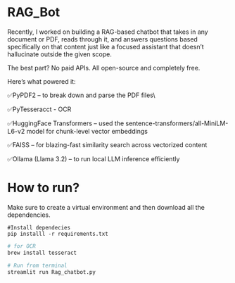 # RAG_Bot

Recently, I worked on building a RAG-based chatbot that takes in any document or PDF, reads through it, and answers questions based specifically on that content just like a focused assistant that doesn’t hallucinate outside the given scope.

The best part?
No paid APIs. All open-source and completely free.

Here’s what powered it:

✅PyPDF2 – to break down and parse the PDF files\

✅PyTesseracct - OCR

✅HuggingFace Transformers – used the sentence-transformers/all-MiniLM-L6-v2 model for chunk-level vector embeddings

✅FAISS – for blazing-fast similarity search across vectorized content

✅Ollama (Llama 3.2) – to run local LLM inference efficiently


# How to run?

Make sure to create a virtual environment and then download all the dependencies.

```
#Install dependecies
pip installl -r requirements.txt
```

```python
# for OCR
brew install tesseract
```

```python
# Run from terminal
streamlit run Rag_chatbot.py
```


